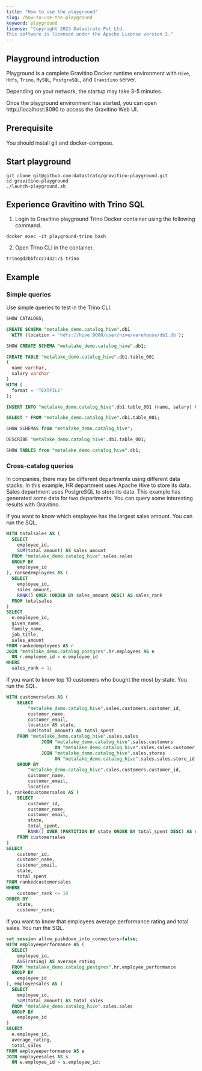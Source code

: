 ```yaml
---
title: "How to use the playground"
slug: /how-to-use-the-playground
keyword: playground
license: "Copyright 2023 Datastrato Pvt Ltd.
This software is licensed under the Apache License version 2."
---
```


## Playground introduction

Playground is a complete Gravitino Docker runtime environment with `Hive`, `Hdfs`, `Trino`, `MySQL`, `PostgreSQL`, and `Gravitino` server.

Depending on your network, the startup may take 3-5 minutes.

Once the playground environment has started, you can open http://localhost:8090 to access the Gravitino Web UI.

## Prerequisite

You should install git and docker-compose.

## Start playground

```shell
git clone git@github.com:datastrato/gravitino-playground.git
cd gravitino-playground
./launch-playground.sh
```

## Experience Gravitino with Trino SQL

1. Login to Gravitino playground Trino Docker container using the following command.

```shell
docker exec -it playground-trino bash
````

2. Open Trino CLI in the container.

```shell
trino@d2bbfccc7432:/$ trino
```

## Example

### Simple queries

Use simple queries to test in the Trino CLI.

```SQL
SHOW CATALOGS;

CREATE SCHEMA "metalake_demo.catalog_hive".db1
  WITH (location = 'hdfs://hive:9000/user/hive/warehouse/db1.db');

SHOW CREATE SCHEMA "metalake_demo.catalog_hive".db1;

CREATE TABLE "metalake_demo.catalog_hive".db1.table_001
(
  name varchar,
  salary varchar
)
WITH (
  format = 'TEXTFILE'
);

INSERT INTO "metalake_demo.catalog_hive".db1.table_001 (name, salary) VALUES ('sam', '11');

SELECT * FROM "metalake_demo.catalog_hive".db1.table_001;

SHOW SCHEMAS from "metalake_demo.catalog_hive";

DESCRIBE "metalake_demo.catalog_hive".db1.table_001;

SHOW TABLES from "metalake_demo.catalog_hive".db1;
```

### Cross-catalog queries

In companies, there may be different departments using different data stacks.
In this example, HR department uses Apache Hive to store its data.
Sales department uses PostgreSQL to store its data.
This example has generated some data for two departments.
You can query some interesting results with Gravitino.

If you want to know which employee has the largest sales amount.
You can run the SQL.

```SQL
WITH totalsales AS (
  SELECT
    employee_id,
    SUM(total_amount) AS sales_amount
  FROM "metalake_demo.catalog_hive".sales.sales
  GROUP BY
    employee_id
), rankedemployees AS (
  SELECT
    employee_id,
    sales_amount,
    RANK() OVER (ORDER BY sales_amount DESC) AS sales_rank
  FROM totalsales
)
SELECT
  e.employee_id,
  given_name,
  family_name,
  job_title,
  sales_amount
FROM rankedemployees AS r
JOIN "metalake_demo.catalog_postgres".hr.employees AS e
  ON r.employee_id = e.employee_id
WHERE
  sales_rank = 1;
```

If you want to know top 10 customers who bought the most by state.
You run the SQL.

```SQL
WITH customersales AS (
    SELECT
        "metalake_demo.catalog_hive".sales.customers.customer_id,
        customer_name,
        customer_email,
        location AS state,
        SUM(total_amount) AS total_spent
    FROM "metalake_demo.catalog_hive".sales.sales
             JOIN "metalake_demo.catalog_hive".sales.customers
                  ON "metalake_demo.catalog_hive".sales.sales.customer_id = "metalake_demo.catalog_hive".sales.customers.customer_id
             JOIN "metalake_demo.catalog_hive".sales.stores
                  ON "metalake_demo.catalog_hive".sales.sales.store_id = "metalake_demo.catalog_hive".sales.stores.store_id
    GROUP BY
        "metalake_demo.catalog_hive".sales.customers.customer_id,
        customer_name,
        customer_email,
        location
), rankedcustomersales AS (
    SELECT
        customer_id,
        customer_name,
        customer_email,
        state,
        total_spent,
        RANK() OVER (PARTITION BY state ORDER BY total_spent DESC) AS customer_rank
    FROM customersales
)
SELECT
    customer_id,
    customer_name,
    customer_email,
    state,
    total_spent
FROM rankedcustomersales
WHERE
    customer_rank <= 10
ORDER BY
    state,
    customer_rank;
```

If you want to know that employees average performance rating and total sales.
You run the SQL.

```SQL
set session allow_pushdown_into_connectors=false;
WITH employeeperformance AS (
  SELECT
    employee_id,
    AVG(rating) AS average_rating
  FROM "metalake_demo.catalog_postgres".hr.employee_performance
  GROUP BY
    employee_id
), employeesales AS (
  SELECT
    employee_id,
    SUM(total_amount) AS total_sales
  FROM "metalake_demo.catalog_hive".sales.sales
  GROUP BY
    employee_id
)
SELECT
  e.employee_id,
  average_rating,
  total_sales
FROM employeeperformance AS e
JOIN employeesales AS s
  ON e.employee_id = s.employee_id;
```
